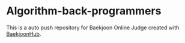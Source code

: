 # Algorithm-back-programmers
This is a auto push repository for Baekjoon Online Judge created with [BaekjoonHub](https://github.com/BaekjoonHub/BaekjoonHub).
